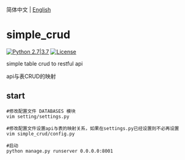 简体中文 | [English](./README.en.md)

# simple_crud

[![Python 2.7|3.7](https://img.shields.io/badge/python-2.7%7C3.7-blue.svg)](https://github.com/weideguo/simple_crud) 
[![License](https://img.shields.io/badge/license-MIT-green.svg)](https://github.com/weideguo/simple_crud/blob/master/LICENSE) 


simple table crud to restful api

api与表CRUD的映射


start
--------------
```shell
#修改配置文件 DATABASES 模块
vim setting/settings.py

#修改配置文件设置api与表的映射关系，如果在settings.py已经设置则不必再设置
vim simple_crud/config.py 

#启动
python manage.py runserver 0.0.0.0:8001
```

